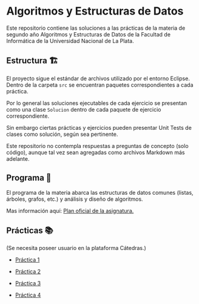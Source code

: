 # Algoritmos y Estructuras de Datos

Este repositorio contiene las soluciones a las prácticas de la materia de segundo año Algoritmos y Estructuras de Datos de la Facultad de Informática de la Universidad Nacional de La Plata.

## Estructura 🏗️

El proyecto sigue el estándar de archivos utilizado por el entorno Eclipse. Dentro de la carpeta ```src``` se encuentran paquetes correspondientes a cada práctica.

Por lo general las soluciones ejecutables de cada ejercicio se presentan como una clase ```Solucion``` dentro de cada paquete de ejercicio correspondiente.

Sin embargo ciertas prácticas y ejercicios pueden presentar Unit Tests de clases como solución, según sea pertinente.

Este repositorio no contempla respuestas a preguntas de concepto (solo código), aunque tal vez sean agregadas como archivos Markdown más adelante.

## Programa 📄

El programa de la materia abarca las estructuras de datos comunes (listas, árboles, grafos, etc.) y análisis y diseño de algoritmos.

Mas información aquí: [Plan oficial de la asignatura.](https://www.info.unlp.edu.ar/wp-content/uploads/2023/03/Algoritmos-y-Estructuras-de-Datos-COMB.pdf)

## Prácticas 📚

(Se necesita poseer usuario en la plataforma Cátedras.)

- [Práctica 1](https://catedras.linti.unlp.edu.ar/pluginfile.php/129659/mod_resource/content/0/2023_TP01B_Introduccion_al_Lenguaje_Java.pdf)

- [Práctica 2](https://catedras.linti.unlp.edu.ar/pluginfile.php/129661/mod_resource/content/0/2023_TP02_Listas.pdf)

- [Práctica 3](https://catedras.linti.unlp.edu.ar/pluginfile.php/129666/mod_resource/content/0/2023_TP03_AB.pdf)

- [Práctica 4](https://catedras.linti.unlp.edu.ar/pluginfile.php/130543/mod_resource/content/1/2023_TP04_AG.pdf)
